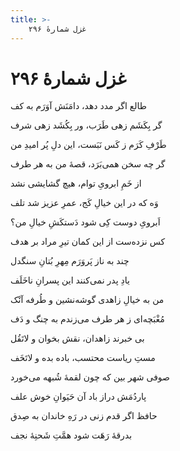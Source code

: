 ```yaml
---
title: >-
    غزل شمارهٔ ۲۹۶
---
```

# غزل شمارهٔ ۲۹۶

<div class="b" id="bn1"><div class="m1"><p>طالع اگر مدد دهد، دامَنَش آوَرَم به کف</p></div>
<div class="m2"><p>گر بِکَشَم زهی طَرَب، ور بِکُشَد زهی شرف</p></div></div>
<div class="b" id="bn2"><div class="m1"><p>طَرْفِ کَرَم ز کَس نَبَست، این دلِ پُر امیدِ من</p></div>
<div class="m2"><p>گر چه سخن همی‌بَرَد، قصهٔ من به هر طرف</p></div></div>
<div class="b" id="bn3"><div class="m1"><p>از خَمِ ابرویِ توام، هیچ گشایشی نشد</p></div>
<div class="m2"><p>وَه که در این خیالِ کَج، عمرِ عزیز شد تلف</p></div></div>
<div class="b" id="bn4"><div class="m1"><p>اَبرویِ دوست کِی شود دَستکَشِ خیالِ من؟</p></div>
<div class="m2"><p>کس نزده‌ست از این کمان تیرِ مراد بر هدف</p></div></div>
<div class="b" id="bn5"><div class="m1"><p>چند به ناز پَروَرَم مِهرِ بُتانِ سنگدل</p></div>
<div class="m2"><p>یادِ پدر نمی‌کنند این پسرانِ ناخَلَف</p></div></div>
<div class="b" id="bn6"><div class="m1"><p>من به خیالِ زاهدی گوشه‌نشین و طُرفه آنْک</p></div>
<div class="m2"><p>مُغْبَچه‌ای ز هر طرف می‌زندم به چنگ و دَف</p></div></div>
<div class="b" id="bn7"><div class="m1"><p>بی خبرند زاهدان، نقش بخوان و لاتَقُل</p></div>
<div class="m2"><p>مستِ ریاست محتسب، باده بده و لاتَخَف</p></div></div>
<div class="b" id="bn8"><div class="m1"><p>صوفی شهر بین که چون لقمهٔ شُبهه می‌خورد</p></div>
<div class="m2"><p>پاردُمَش دراز باد آن حَیَوانِ خوش علف</p></div></div>
<div class="b" id="bn9"><div class="m1"><p>حافظ اگر قدم زنی در رَهِ خاندان به صِدق</p></div>
<div class="m2"><p>بدرقهٔ رَهَت شود همَّتِ شَحنِهٔ نجف</p></div></div>